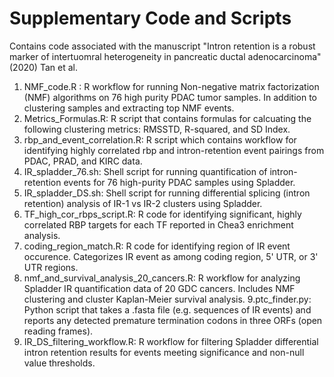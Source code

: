 # Supplementary Code and Scripts

Contains code associated with the manuscript "Intron retention is a robust marker of intertuomral heterogeneity in pancreatic ductal adenocarcinoma" (2020) Tan et al.

1. NMF_code.R : R workflow for running Non-negative matrix factorization (NMF) algorithms on 76 high purity PDAC tumor samples. In addition to clustering samples and extracting top NMF events. 
2. Metrics_Formulas.R: R script that contains formulas for calcuating the following clustering metrics: RMSSTD, R-squared, and SD Index. 
3. rbp_and_event_correlation.R: R script which contains workflow for identifying highly correlated rbp and intron-retention event pairings from PDAC, PRAD, and KIRC data. 
4. IR_spladder_76.sh: Shell script for running quantification of intron-retention events for 76 high-purity PDAC samples using Spladder.
5. IR_spladder_DS.sh: Shell script for running differential splicing (intron retention) analysis of IR-1 vs IR-2 clusters using Spladder. 
6. TF_high_cor_rbps_script.R: R code for identifying significant, highly correlated RBP targets for each TF reported in Chea3 enrichment analysis. 
7. coding_region_match.R: R code for identifying region of IR event occurence. Categorizes IR event as among coding region, 5' UTR, or 3' UTR regions. 
8. nmf_and_survival_analysis_20_cancers.R: R workflow for analyzing Spladder IR quantification data of 20 GDC cancers. Includes NMF clustering and cluster Kaplan-Meier survival analysis.
9.ptc_finder.py: Python script that takes a .fasta file (e.g. sequences of IR events) and reports any detected premature termination codons in three ORFs (open reading frames).
10. IR_DS_filtering_workflow.R: R workflow for filtering Spladder differential intron retention results for events meeting significance and non-null value thresholds. 
